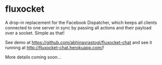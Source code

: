 # fluxocket

A drop-in replacement for the Facebook Dispatcher, which keeps all clients connected to one server in sync by passing all actions and their payload over a socket. Simple as that!

See demo at https://github.com/abhinavrastogi/fluxocket-chat and see it running at http://fluxocket-chat.herokuapp.com/!

More details coming soon...
